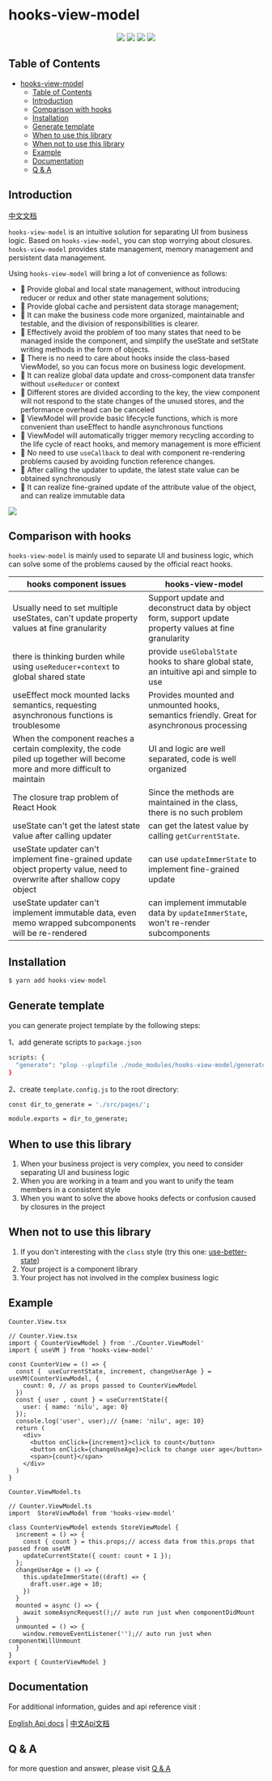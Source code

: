 # hooks-view-model

<p align="center">
  <img src="https://img.shields.io/github/license/hawx1993/hooks-view-model" />
  <img src="https://img.shields.io/github/stars/hawx1993/hooks-view-model" /> 
  <img src="https://img.shields.io/github/forks/hawx1993/hooks-view-model" /> 
  <img src="https://img.shields.io/github/issues/hawx1993/hooks-view-model" />
</p>

## Table of Contents

- [hooks-view-model](#hooks-view-model)
  - [Table of Contents](#table-of-contents)
  - [Introduction](#introduction)
  - [Comparison with hooks](#comparison-with-hooks)
  - [Installation](#installation)
  - [Generate template](#generate-template)
  - [When to use this library](#when-to-use-this-library)
  - [When not to use this library](#when-not-to-use-this-library)
  - [Example](#example)
  - [Documentation](#documentation)
  - [Q \& A](#q--a)

## Introduction

[中文文档](./README.zh-cn.md)

`hooks-view-model` is an intuitive solution for separating UI from business logic. Based on `hooks-view-model`, you can stop worrying about closures. `hooks-view-model` provides state management, memory management and persistent data management. 

Using `hooks-view-model` will bring a lot of convenience as follows:

- 💼 Provide global and local state management, without introducing reducer or redux and other state management solutions;
- 🌲 Provide global cache and persistent data storage management;
- 🎩 It can make the business code more organized, maintainable and testable, and the division of responsibilities is clearer.
- 🍰 Effectively avoid the problem of too many states that need to be managed inside the component, and simplify the useState and setState writing methods in the form of objects.
- 🍷 There is no need to care about hooks inside the class-based ViewModel, so you can focus more on business logic development.
- 👋 It can realize global data update and cross-component data transfer without `useReducer` or context
- 🌲 Different stores are divided according to the key, the view component will not respond to the state changes of the unused stores, and the performance overhead can be canceled
- 🍳 ViewModel will provide basic lifecycle functions, which is more convenient than useEffect to handle asynchronous functions
- 🍖 ViewModel will automatically trigger memory recycling according to the life cycle of react hooks, and memory management is more efficient
- 🥒 No need to use `useCallback` to deal with component re-rendering problems caused by avoiding function reference changes.
- 🍰 After calling the updater to update, the latest state value can be obtained synchronously
- 👋 It can realize fine-grained update of the attribute value of the object, and can realize immutable data

<img src="https://media.perfma.net/guitar/image/WBLaY17t9r4rqA4NeKQnX.png" />

## Comparison with hooks

`hooks-view-model` is mainly used to separate UI and business logic, which can solve some of the problems caused by the official react hooks.

| hooks component issues | hooks-view-model |
| --- | --- |
| Usually need to set multiple useStates, can't update property values at fine granularity | Support update and deconstruct data by object form, support update property values at fine granularity |
|  there is thinking burden while using `useReducer+context` to global shared state | provide `useGlobalState` hooks to share global state, an intuitive api and simple to use |
| useEffect mock mounted lacks semantics, requesting asynchronous functions is troublesome | Provides mounted and unmounted hooks, semantics friendly. Great for asynchronous processing |
| When the component reaches a certain complexity, the code piled up together will become more and more difficult to maintain | UI and logic are well separated, code is well organized |
| The closure trap problem of React Hook | Since the methods are maintained in the class, there is no such problem |
| useState can't get the latest state value after calling updater | can get the latest value by calling `getCurrentState`.
| useState updater can't implement fine-grained update object property value, need to overwrite after shallow copy object | can use `updateImmerState` to implement fine-grained update |
| useState updater can't implement immutable data, even memo wrapped subcomponents will be re-rendered | can implement immutable data by `updateImmerState`, won't re-render subcomponents |

## Installation

```ts
$ yarn add hooks-view-model
```

## Generate template

you can generate project template by the following steps:

1、add generate scripts to `package.json`
```bash
scripts: {
  "generate": "plop --plopfile ./node_modules/hooks-view-model/generators/index.js"
}
```
2、create `template.config.js` to the root directory:

```bash
const dir_to_generate = './src/pages/';

module.exports = dir_to_generate;
```
## When to use this library

1. When your business project is very complex, you need to consider separating UI and business logic
2. When you are working in a team and you want to unify the team members in a consistent style
3. When you want to solve the above hooks defects or confusion caused by closures in the project
## When not to use this library

1. If you don't interesting with the `class` style (try this one: [use-better-state](https://github.com/hawx1993/use-better-state))
2. Your project is a component library
3. Your project has not involved in the complex business logic
## Example

`Counter.View.tsx`

```tsx
// Counter.View.tsx
import { CounterViewModel } from './Counter.ViewModel'
import { useVM } from 'hooks-view-model'

const CounterView = () => {
  const {  useCurrentState, increment, changeUserAge } = useVM(CounterViewModel, {
    count: 0, // as props passed to CounterViewModel
  })
  const { user , count } = useCurrentState({
    user: { name: 'nilu', age: 0}
  });
  console.log('user', user);// {name: 'nilu', age: 10}
  return (
    <div>
      <button onClick={increment}>click to count</button>
      <button onClick={changeUseAge}>click to change user age</button>
      <span>{count}</span>
    </div>
  )
}
```

`Counter.ViewModel.ts`
```tsx
// Counter.ViewModel.ts
import  StoreViewModel from 'hooks-view-model'

class CounterViewModel extends StoreViewModel {
  increment = () => {
    const { count } = this.props;// access data from this.props that passed from useVM
    updateCurrentState({ count: count + 1 });
  };
  changeUserAge = () => {
    this.updateImmerState((draft) => {
      draft.user.age = 10;
    })
  }
  mounted = async () => {
    await someAsyncRequest();// auto run just when componentDidMount
  }
  unmounted = () => {
    window.removeEventListener('');// auto run just when componentWillUnmount
  }
}
export { CounterViewModel } 
```


## Documentation

For additional information, guides and api reference visit :

[English Api docs](https://github.com/hawx1993/hooks-view-model/wiki/English-version-of-hooks-view-model-docs) |
[中文Api文档](https://github.com/hawx1993/hooks-view-model/wiki/Chinese-version-of-hooks-view-model-api)


## Q & A

for more question and answer, please visit [Q & A](./QA.md)
